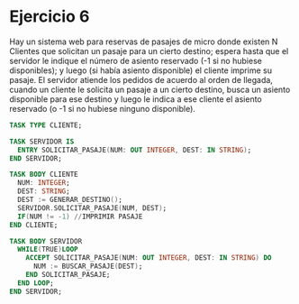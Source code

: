 # Ejercicio 6

Hay un sistema web para reservas de pasajes de micro donde existen N Clientes que solicitan un pasaje para un cierto destino; espera hasta que el servidor le indique el número de asiento reservado (-1 si no hubiese disponibles); y luego (si había asiento disponible) el cliente imprime su pasaje. El servidor atiende los pedidos de acuerdo al orden de llegada, cuando un cliente le solicita un pasaje a un cierto destino, busca un asiento disponible para ese destino y luego le indica a ese cliente el asiento reservado (o -1 si no hubiese ninguno disponible).

```ada
TASK TYPE CLIENTE;

TASK SERVIDOR IS
  ENTRY SOLICITAR_PASAJE(NUM: OUT INTEGER, DEST: IN STRING);
END SERVIDOR;

TASK BODY CLIENTE
  NUM: INTEGER;
  DEST: STRING;
  DEST := GENERAR_DESTINO();
  SERVIDOR.SOLICITAR_PASAJE(NUM, DEST);
  IF(NUM != -1) //IMPRIMIR PASAJE
END CLIENTE;

TASK BODY SERVIDOR
  WHILE(TRUE)LOOP
    ACCEPT SOLICITAR_PASAJE(NUM: OUT INTEGER, DEST: IN STRING) DO
      NUM := BUSCAR_PASAJE(DEST);
    END SOLICITAR_PASAJE;
  END LOOP;
END SERVIDOR;
```
